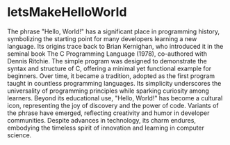 # letsMakeHelloWorld
The phrase "Hello, World!" has a significant place in programming history, symbolizing the starting point for many developers learning a new language. Its origins trace back to Brian Kernighan, who introduced it in the seminal book The C Programming Language (1978), co-authored with Dennis Ritchie. The simple program was designed to demonstrate the syntax and structure of C, offering a minimal yet functional example for beginners. Over time, it became a tradition, adopted as the first program taught in countless programming languages. Its simplicity underscores the universality of programming principles while sparking curiosity among learners. Beyond its educational use, "Hello, World!" has become a cultural icon, representing the joy of discovery and the power of code. Variants of the phrase have emerged, reflecting creativity and humor in developer communities. Despite advances in technology, its charm endures, embodying the timeless spirit of innovation and learning in computer science.
